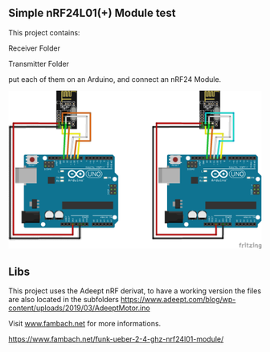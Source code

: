 ## Simple nRF24L01(+) Module test
This project contains:

Receiver Folder

Transmitter Folder

put each of them on an Arduino, and connect an nRF24 Module.

![Wiring Sketch](img/Rf2401SketchTest_bb.png)


## Libs
This project uses the Adeept nRF derivat, to have a working version the files are also located in the subfolders
https://www.adeept.com/blog/wp-content/uploads/2019/03/AdeeptMotor.ino 


Visit www.fambach.net for more informations.

https://www.fambach.net/funk-ueber-2-4-ghz-nrf24l01-module/